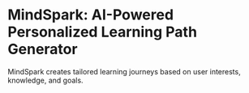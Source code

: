 # MindSpark: AI-Powered Personalized Learning Path Generator
MindSpark creates tailored learning journeys based on user interests, knowledge, and goals.
